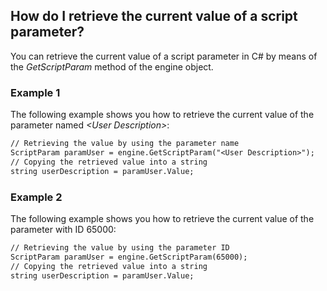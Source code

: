 ## How do I retrieve the current value of a script parameter?

You can retrieve the current value of a script parameter in C# by means of the *GetScriptParam* method of the engine object.

### Example 1

The following example shows you how to retrieve the current value of the parameter named *\<User Description>*:

```txt
// Retrieving the value by using the parameter name                  
ScriptParam paramUser = engine.GetScriptParam("<User Description>");
// Copying the retrieved value into a string                         
string userDescription = paramUser.Value;                            
```

### Example 2

The following example shows you how to retrieve the current value of the parameter with ID 65000:

```txt
// Retrieving the value by using the parameter ID    
ScriptParam paramUser = engine.GetScriptParam(65000);
// Copying the retrieved value into a string         
string userDescription = paramUser.Value;            
```
